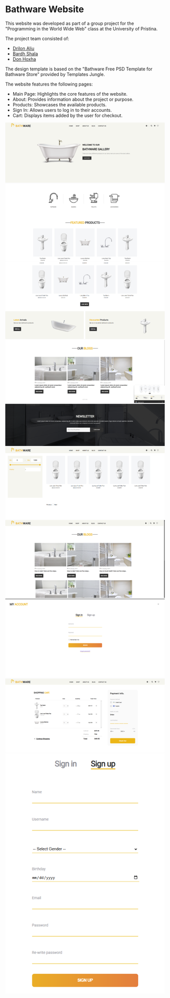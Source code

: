 # Bathware Website

This website was developed as part of a group project for the "Programming in the World Wide Web" class at the University of Pristina. 

The project team consisted of: 
<div>
  
* <a href="https://github.com/drilonaliu"> Drilon Aliu</a>
* <a href="https://github.com/bardhshalaa" >Bardh Shala </a>
* <a href="https://github.com/DonHo0" > Don Hoxha </a>
  
</div>

The design template is based on the "Bathware Free PSD Template for Bathware Store" provided by Templates Jungle.

The website features the following pages:

* Main Page: Highlights the core features of the website.
* About: Provides information about the project or purpose.
* Products: Showcases the available products.
* Sign In: Allows users to log in to their accounts.
* Cart: Displays items added by the user for checkout.


<div>
 <img src = "readMeImages/img1.png">
 <img src = "readMeImages/img2.png">
   <img src = "readMeImages/img3.png">
   <img src = "readMeImages/img4.png">
   <img src = "readMeImages/img5.png">
   <img src = "readMeImages/img6.png">
   <img src = "readMeImages/img7.png">
  <img src = "readMeImages/img8.png">
    <img src = "readMeImages/img10.png">
    <img src = "readMeImages/img9.png">
   
</div>
